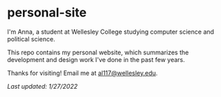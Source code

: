 # personal-site

I'm Anna, a student at Wellesley College studying computer science and political science.

This repo contains my personal website, which summarizes the development
and design work I've done in the past few years.

Thanks for visiting! Email me at al117@wellesley.edu.

*Last updated: 1/27/2022*
